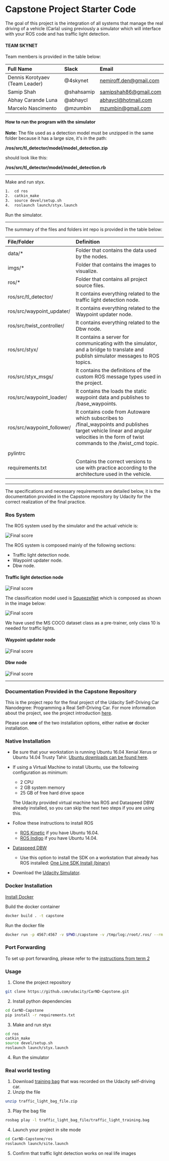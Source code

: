 # Capstone Project Starter Code

The goal of this project is the integration of all systems that manage the real driving of a vehicle (Carla) using previously a simulator which will interface with your ROS code and has traffic light detection.
<!--more-->

[//]: # (Image References)

[image1]: /imgs/ros-graph-v2.png "ROS System"
[image2]: /imgs/tl-detector.png "Traffic light detection node"
[image3]: /imgs/waypoint-updater.png "Waypoint updater node"
[image4]: /imgs/dbw-node.png "Dbw node"
[image5]: /imgs/squeezenet.png "Squeezenet"

#### TEAM SKYNET

Team members is provided in the table below:

| Full Name                      | Slack      | Email                                                                                  |
| :----------------------------- | :--------- | :------------------------- |
| Dennis Korotyaev (Team Leader) | @4skynet   | nemiroff.den@gmail.com     |
| Samip Shah                     | @shahsamip | samipshah86@gmail.com      |
| Abhay Carande Luna             | @abhaycl   | abhaycl@hotmail.com        |
| Marcelo Nascimento             | @mzumbin   | mzumbin@gmail.com          |

#### How to run the program with the simulator

**Note:** The file used as a detection model must be unzipped in the same folder because it has a large size, it's in the path: 

  **/ros/src/tl_detector/model/model_detection.zip**

should look like this:

  **/ros/src/tl_detector/model/model_detection.rb**

---

Make and run styx.
```bash
1.  cd ros
2.  catkin_make
3.  source devel/setup.sh
4.  roslaunch launch/styx.launch
```
Run the simulator.

---

The summary of the files and folders int repo is provided in the table below:

| File/Folder                  | Definition                                                                                            |
| :--------------------------- | :---------------------------------------------------------------------------------------------------- |
| data/*                       | Folder that contains the data used by the nodes.                                                      |
| imgs/*                       | Folder that contains the images to visualize.                                                         |
| ros/*                        | Folder that contains all project source files.                                                        |
| ros/src/tl_detector/         | It contains everything related to the traffic light detection node.                                   |
| ros/src/waypoint_updater/    | It contains everything related to the Waypoint updater node.                                          |
| ros/src/twist_controller/    | It contains everything related to the Dbw node.                                                       |
| ros/src/styx/                | It contains a server for communicating with the simulator, and a bridge to translate and publish simulator messages to ROS topics. |
| ros/src/styx_msgs/           | It contains the definitions of the custom ROS message types used in the project.                      |
| ros/src/waypoint_loader/     | It contains the loads the static waypoint data and publishes to /base_waypoints.                      |
| ros/src/waypoint_follower/   | It contains code from Autoware which subscribes to /final_waypoints and publishes target vehicle linear and angular velocities in the form of twist commands to the /twist_cmd topic. |
|                              |                                                                                                       |
| pylintrc                     |                                                                                                       |
| requirements.txt             | Contains the correct versions to use with practice according to the architecture used in the vehicle. |

---
The specifications and necessary requirements are detailed below, it is the documentation provided in the Capstone repository by Udacity for the correct realization of the final practice.

### Ros System

The ROS system used by the simulator and the actual vehicle is:

![Final score][image1]

The ROS system is composed mainly of the following sections:

  * Traffic light detection node.
  * Waypoint updater node.
  * Dbw node.

#### Traffic light detection node

![Final score][image2]

The classification model used is [SqueezeNet](https://arxiv.org/pdf/1602.07360.pdf) which is composed as shown in the image below:

![Final score][image5]

We have used the MS COCO dataset class as a pre-trainer, only class 10 is needed for traffic lights.

#### Waypoint updater node

![Final score][image3]

#### Dbw node

![Final score][image4]

---
### Documentation Provided in the Capstone Repository

This is the project repo for the final project of the Udacity Self-Driving Car Nanodegree: Programming a Real Self-Driving Car. For more information about the project, see the project introduction [here](https://classroom.udacity.com/nanodegrees/nd013/parts/6047fe34-d93c-4f50-8336-b70ef10cb4b2/modules/e1a23b06-329a-4684-a717-ad476f0d8dff/lessons/462c933d-9f24-42d3-8bdc-a08a5fc866e4/concepts/5ab4b122-83e6-436d-850f-9f4d26627fd9).

Please use **one** of the two installation options, either native **or** docker installation.

### Native Installation

* Be sure that your workstation is running Ubuntu 16.04 Xenial Xerus or Ubuntu 14.04 Trusty Tahir. [Ubuntu downloads can be found here](https://www.ubuntu.com/download/desktop).
* If using a Virtual Machine to install Ubuntu, use the following configuration as minimum:
  * 2 CPU
  * 2 GB system memory
  * 25 GB of free hard drive space

  The Udacity provided virtual machine has ROS and Dataspeed DBW already installed, so you can skip the next two steps if you are using this.

* Follow these instructions to install ROS
  * [ROS Kinetic](http://wiki.ros.org/kinetic/Installation/Ubuntu) if you have Ubuntu 16.04.
  * [ROS Indigo](http://wiki.ros.org/indigo/Installation/Ubuntu) if you have Ubuntu 14.04.
* [Dataspeed DBW](https://bitbucket.org/DataspeedInc/dbw_mkz_ros)
  * Use this option to install the SDK on a workstation that already has ROS installed: [One Line SDK Install (binary)](https://bitbucket.org/DataspeedInc/dbw_mkz_ros/src/81e63fcc335d7b64139d7482017d6a97b405e250/ROS_SETUP.md?fileviewer=file-view-default)
* Download the [Udacity Simulator](https://github.com/udacity/CarND-Capstone/releases).

### Docker Installation
[Install Docker](https://docs.docker.com/engine/installation/)

Build the docker container
```bash
docker build . -t capstone
```

Run the docker file
```bash
docker run -p 4567:4567 -v $PWD:/capstone -v /tmp/log:/root/.ros/ --rm -it capstone
```

### Port Forwarding
To set up port forwarding, please refer to the [instructions from term 2](https://classroom.udacity.com/nanodegrees/nd013/parts/40f38239-66b6-46ec-ae68-03afd8a601c8/modules/0949fca6-b379-42af-a919-ee50aa304e6a/lessons/f758c44c-5e40-4e01-93b5-1a82aa4e044f/concepts/16cf4a78-4fc7-49e1-8621-3450ca938b77)

### Usage

1. Clone the project repository
```bash
git clone https://github.com/udacity/CarND-Capstone.git
```

2. Install python dependencies
```bash
cd CarND-Capstone
pip install -r requirements.txt
```
3. Make and run styx
```bash
cd ros
catkin_make
source devel/setup.sh
roslaunch launch/styx.launch
```
4. Run the simulator

### Real world testing
1. Download [training bag](https://s3-us-west-1.amazonaws.com/udacity-selfdrivingcar/traffic_light_bag_file.zip) that was recorded on the Udacity self-driving car.
2. Unzip the file
```bash
unzip traffic_light_bag_file.zip
```
3. Play the bag file
```bash
rosbag play -l traffic_light_bag_file/traffic_light_training.bag
```
4. Launch your project in site mode
```bash
cd CarND-Capstone/ros
roslaunch launch/site.launch
```
5. Confirm that traffic light detection works on real life images
